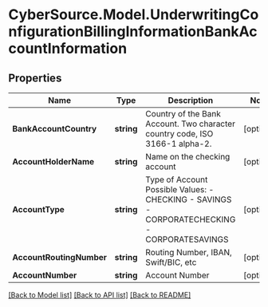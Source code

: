 # CyberSource.Model.UnderwritingConfigurationBillingInformationBankAccountInformation
## Properties

Name | Type | Description | Notes
------------ | ------------- | ------------- | -------------
**BankAccountCountry** | **string** | Country of the Bank Account. Two character country code, ISO 3166-1 alpha-2. | [optional] 
**AccountHolderName** | **string** | Name on the checking account | [optional] 
**AccountType** | **string** | Type of Account  Possible Values: - CHECKING - SAVINGS - CORPORATECHECKING - CORPORATESAVINGS  | [optional] 
**AccountRoutingNumber** | **string** | Routing Number, IBAN, Swift/BIC, etc | [optional] 
**AccountNumber** | **string** | Account Number | [optional] 

[[Back to Model list]](../README.md#documentation-for-models) [[Back to API list]](../README.md#documentation-for-api-endpoints) [[Back to README]](../README.md)

